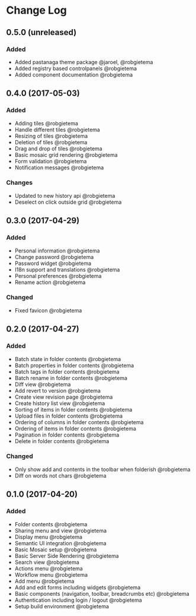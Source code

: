 # Change Log

## 0.5.0 (unreleased)
### Added
- Added pastanaga theme package @jaroel, @robgietema
- Added registry based controlpanels @robgietema
- Added component documentation @robgietema

## 0.4.0 (2017-05-03)
### Added
- Adding tiles @robgietema
- Handle different tiles @robgietema
- Resizing of tiles @robgietema
- Deletion of tiles @robgietema
- Drag and drop of tiles @robgietema
- Basic mosaic grid rendering @robgietema
- Form validation @robgietema
- Notification messages @robgietema

### Changes
- Updated to new history api @robgietema
- Deselect on click outside grid @robgietema

## 0.3.0 (2017-04-29)
### Added
- Personal information @robgietema
- Change password @robgietema
- Password widget @robgietema
- I18n support and translations @robgietema
- Personal preferences @robgietema
- Rename action @robgietema

### Changed
- Fixed favicon @robgietema

## 0.2.0 (2017-04-27)
### Added
- Batch state in folder contents @robgietema
- Batch properties in folder contents @robgietema
- Batch tags in folder contents @robgietema
- Batch rename in folder contents @robgietema
- Diff view @robgietema
- Add revert to version @robgietema
- Create view revision page @robgietema
- Create history list view @robgietema
- Sorting of items in folder contents @robgietema
- Upload files in folder contents @robgietema
- Ordering of columns in folder contents @robgietema
- Ordering of items in folder contents @robgietema
- Pagination in folder contents @robgietema
- Delete in folder contents @robgietema

### Changed
- Only show add and contents in the toolbar when folderish @robgietema
- Diff on words not chars @robgietema

## 0.1.0 (2017-04-20)
### Added
- Folder contents @robgietema
- Sharing menu and view @robgietema
- Display menu @robgietema
- Semantic UI integration @robgietema
- Basic Mosaic setup @robgietema
- Basic Server Side Rendering @robgietema
- Search view @robgietema
- Actions menu @robgietema
- Workflow menu @robgietema
- Add menu @robgietema
- Add and edit forms including widgets @robgietema
- Basic components (navigation, toolbar, breadcrumbs etc) @robgietema
- Authentication including login / logout @robgietema
- Setup build environment @robgietema
